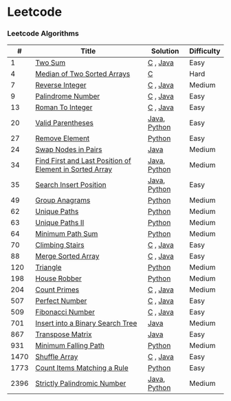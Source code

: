 
Leetcode
========

### Leetcode Algorithms



| # | Title | Solution | Difficulty |
|---|-------|----------|------------|
|1|[Two Sum](https://leetcode.com/problems/two-sum/) | [C](./algorithms/c/TwoSum.c) , [Java](./algorithms/java/TwoSum.java)|Easy|
|4|[Median of Two Sorted Arrays](https://leetcode.com/problems/median-of-two-sorted-arrays/) | [C](./algorithms/c/medianOfTwoArrays.c)|Hard|
|7|[Reverse Integer](https://leetcode.com/problems/reverse-integer/) | [C](./algorithms/c/reverseInteger.c) , [Java](./algorithms/java/reverseInteger.java)|Medium|
|9|[Palindrome Number](https://leetcode.com/problems/palindrome-number/) | [C](./algorithms/c/palindromeNumber.c) , [Java](./algorithms/java/palindromeNumber.java)|Easy|
|13|[Roman To Integer](https://leetcode.com/problems/roman-to-integer/) | [C](./algorithms/c/romanToInteger.c) , [Java](./algorithms/java/romanToInteger.java)|Easy|
|20|[Valid Parentheses](https://leetcode.com/problems/valid-parentheses/description/) | [Java](./algorithms/java/validParentheses.java), [Python](./algorithms/python/validParentheses.py)|Easy|
|27|[Remove Element](https://leetcode.com/problems/remove-element/description/) | [Python](./algorithms/python/removeElement.py)|Easy|
|24|[Swap Nodes in Pairs](https://leetcode.com/problems/swap-nodes-in-pairs/) | [Java](./algorithms/java/SwapNodesInPairs.java)|Medium|
|34|[Find First and Last Position of Element in Sorted Array](https://leetcode.com/problems/find-first-and-last-position-of-element-in-sorted-array/description/) | [Java](./algorithms/java/firstAndLastPosition.java), [Python](./algorithms/python/firstAndLastPosition.py)|Medium|
|35|[Search Insert Position](https://leetcode.com/problems/search-insert-position/description/) | [Java](./algorithms/java/searchInsertPosition.java), [Python](./algorithms/python/searchInsertPosition.py)|Easy|
|49|[Group Anagrams](https://leetcode.com/problems/group-anagrams/description/) | [Python](./algorithms/python/groupAnagrams.py)|Medium|
|62|[Unique Paths](https://leetcode.com/problems/unique-paths/) | [Python](./algorithms/python/uniquePaths.py)|Medium|
|63|[Unique Paths II](https://leetcode.com/problems/unique-paths-ii/) | [Python](./algorithms/python/uniquePaths2.py)|Medium|
|64|[Minimum Path Sum](https://leetcode.com/problems/minimum-path-sum/) | [Python](./algorithms/python/minimumPathSum.py)|Medium|
|70|[Climbing Stairs](https://leetcode.com/problems/climbing-stairs/) | [C](./algorithms/c/climbingStairs.c) , [Java](./algorithms/java/climbingStairs.java)|Easy|
|88|[Merge Sorted Array](https://leetcode.com/problems/merge-sorted-array/) | [C](./algorithms/c/mergeSortedArray.c) , [Java](./algorithms/java/mergeSortedArray.java)|Easy|
|120|[Triangle](https://leetcode.com/problems/triangle/) | [Python](./algorithms/python/Triangle.py)|Medium|
|198|[House Robber](https://leetcode.com/problems/house-robber/) | [Python](./algorithms/python/houseRobber.py)|Medium|
|204|[Count Primes](https://leetcode.com/problems/count-primes/) | [C](./algorithms/c/countPrimes.c) , [Java](./algorithms/java/countPrimes.java)|Medium|
|507|[Perfect Number](https://leetcode.com/problems/perfect-number/) | [C](./algorithms/c/perfectNumber.c) , [Java](./algorithms/java/perfectNumber.java)|Easy|
|509|[Fibonacci Number](https://leetcode.com/problems/fibonacci-number/) | [C](./algorithms/c/fibonacciNumber.c) , [Java](./algorithms/java/fibonacciNumber.java)|Easy|
|701|[Insert into a Binary Search Tree](https://leetcode.com/problems/insert-into-a-binary-search-tree/) | [Java](./algorithms/java/InsertBst.java)|Medium|
|867|[Transpose Matrix](https://leetcode.com/problems/transpose-matrix/) | [Java](./algorithms/java/TransposeMatrix.java)|Easy|
|931|[Minimum Falling Path](https://leetcode.com/problems/minimum-falling-path-sum/) | [Python](./algorithms/python/minimumFallingPath.py)|Medium|
|1470|[Shuffle Array](https://leetcode.com/problems/shuffle-the-array/) | [C](./algorithms/c/shuffleArray.c) , [Java](./algorithms/java/shuffleArray.java) |Easy|
|1773|[Count Items Matching a Rule](https://leetcode.com/problems/count-items-matching-a-rule/) | [Python](./algorithms/python/matchingRule.py)|Easy|
|2396|[Strictly Palindromic Number](https://leetcode.com/problems/strictly-palindromic-number/) | [Java](./algorithms/java/strictlyPalindromicNumber.java), [Python](./algorithms/python/StrictlyPalindromicNumber.py)|Medium|
